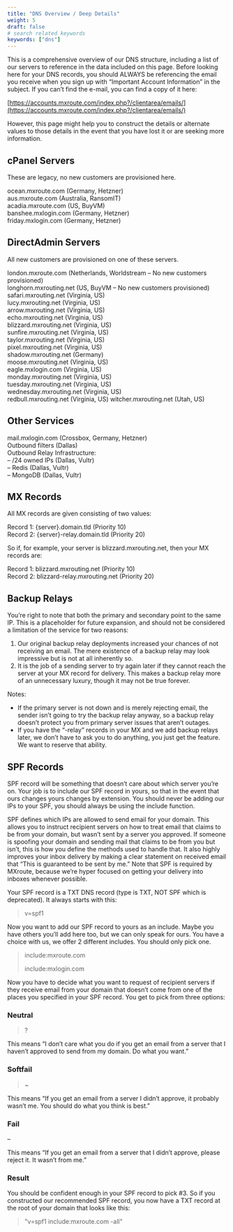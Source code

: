 ```yaml
---
title: "DNS Overview / Deep Details"
weight: 5
draft: false
# search related keywords
keywords: ["dns"]
---
```


This is a comprehensive overview of our DNS structure, including a list of our servers to reference in the data included on this page. Before looking here for your DNS records, you should ALWAYS be referencing the email you receive when you sign up with “Important Account Information” in the subject. If you can’t find the e-mail, you can find a copy of it here:

[https://accounts.mxroute.com/index.php?/clientarea/emails/](https://accounts.mxroute.com/index.php?/clientarea/emails/) 

However, this page might help you to construct the details or alternate values to those details in the event that you have lost it or are seeking more information.

## cPanel Servers

These are legacy, no new customers are provisioned here.

ocean.mxroute.com (Germany, Hetzner)  
aus.mxroute.com (Australia, RansomIT)  
acadia.mxroute.com (US, BuyVM)  
banshee.mxlogin.com (Germany, Hetzner)  
friday.mxlogin.com (Germany, Hetzner)

## DirectAdmin Servers

All new customers are provisioned on one of these servers.

london.mxroute.com (Netherlands, Worldstream – No new customers provisioned)  
longhorn.mxrouting.net (US, BuyVM – No new customers provisioned)  
safari.mxrouting.net (Virginia, US)  
lucy.mxrouting.net (Virginia, US)  
arrow.mxrouting.net (Virginia, US)  
echo.mxrouting.net (Virginia, US)  
blizzard.mxrouting.net (Virginia, US)  
sunfire.mxrouting.net (Virginia, US)  
taylor.mxrouting.net (Virginia, US)  
pixel.mxrouting.net (Virginia, US)  
shadow.mxrouting.net (Germany)  
moose.mxrouting.net (Virginia, US)  
eagle.mxlogin.com (Virginia, US)  
monday.mxrouting.net (Virginia, US)  
tuesday.mxrouting.net (Virginia, US)  
wednesday.mxrouting.net (Virginia, US)  
redbull.mxrouting.net (Virginia, US)
witcher.mxrouting.net (Utah, US)

## Other Services

mail.mxlogin.com (Crossbox, Germany, Hetzner)  
Outbound filters (Dallas)  
Outbound Relay Infrastructure:  
– /24 owned IPs (Dallas, Vultr)  
– Redis (Dallas, Vultr)  
– MongoDB (Dallas, Vultr)

## MX Records

All MX records are given consisting of two values:

Record 1: {server}.domain.tld (Priority 10)  
Record 2: {server}-relay.domain.tld (Priority 20)

So if, for example, your server is blizzard.mxrouting.net, then your MX records are:

Record 1: blizzard.mxrouting.net (Priority 10)  
Record 2: blizzard-relay.mxrouting.net (Priority 20)

## Backup Relays

You’re right to note that both the primary and secondary point to the same IP. This is a placeholder for future expansion, and should not be considered a limitation of the service for two reasons:

1. Our original backup relay deployments increased your chances of not receiving an email. The mere existence of a backup relay may look impressive but is not at all inherently so.  
2. It is the job of a sending server to try again later if they cannot reach the server at your MX record for delivery. This makes a backup relay more of an unnecessary luxury, though it may not be true 
forever.

Notes:

- If the primary server is not down and is merely rejecting email, the sender isn’t going to try the backup relay anyway, so a backup relay doesn’t protect you from primary server issues that aren’t 
outages.  
- If you have the “-relay” records in your MX and we add backup relays later, we don’t have to ask you to do anything, you just get the feature. We want to reserve that ability.

## SPF Records

SPF record will be something that doesn’t care about which server you’re on. Your job is to include our SPF record in yours, so that in the event that ours changes yours changes by extension. You should never be adding our IPs to your SPF, you should always be using the include function.

SPF defines which IPs are allowed to send email for your domain. This allows you to instruct recipient servers on how to treat email that claims to be from your domain, but wasn’t sent by a server you approved. If someone is spoofing your domain and sending mail that claims to be from you but isn’t, this is how you define the methods used to handle that. It also highly improves your inbox delivery by making a clear statement on received email that “This is guaranteed to be sent by me.” Note that SPF is required by MXroute, because we’re hyper focused on getting your delivery into inboxes whenever possible.

Your SPF record is a TXT DNS record (type is TXT, NOT SPF which is deprecated). It always starts with this:

> v=spf1

Now you want to add our SPF record to yours as an include. Maybe you have others you’ll add here too, but we can only speak for ours. You have a choice with us, we offer 2 different includes. You should only pick one.

> include:mxroute.com
> 
> include:mxlogin.com



Now you have to decide what you want to request of recipient servers if they receive email from your domain that doesn’t come from one of the places you specified in your SPF record. You get to pick from three options:

### Neutral

> ?

This means “I don’t care what you do if you get an email from a server that I haven’t approved to send from my domain. Do what you want.”

### Softfail

> ~

This means “If you get an email from a server I didn’t approve, it probably wasn’t me. You should do what you think is best.”

### Fail

–

This means “If you get an email from a server that I didn’t approve, please reject it. It wasn’t from me.”

### Result

You should be confident enough in your SPF record to pick #3. So if you constructed our recommended SPF record, you now have a TXT record at the root of your domain that looks like this:

> "v=spf1 include:mxroute.com -all"
